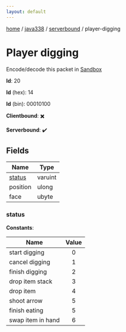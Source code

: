 ```yaml
---
layout: default
---
```


[home](/)  /  [java338](/protocol/java338)  /  [serverbound](/protocol/java338/serverbound)  /  player-digging

# Player digging

Encode/decode this packet in [Sandbox](../../../sandbox/java338#serverbound.player_digging)

**Id**: 20

**Id** (hex): 14

**Id** (bin): 00010100

**Clientbound**: ✖️

**Serverbound**: ✔️

## Fields

Name | Type
---|---
[status](#status) | varuint
position | ulong
face | ubyte

### status

**Constants**:

Name | Value
---|:---:
start digging | 0
cancel digging | 1
finish digging | 2
drop item stack | 3
drop item | 4
shoot arrow | 5
finish eating | 5
swap item in hand | 6

